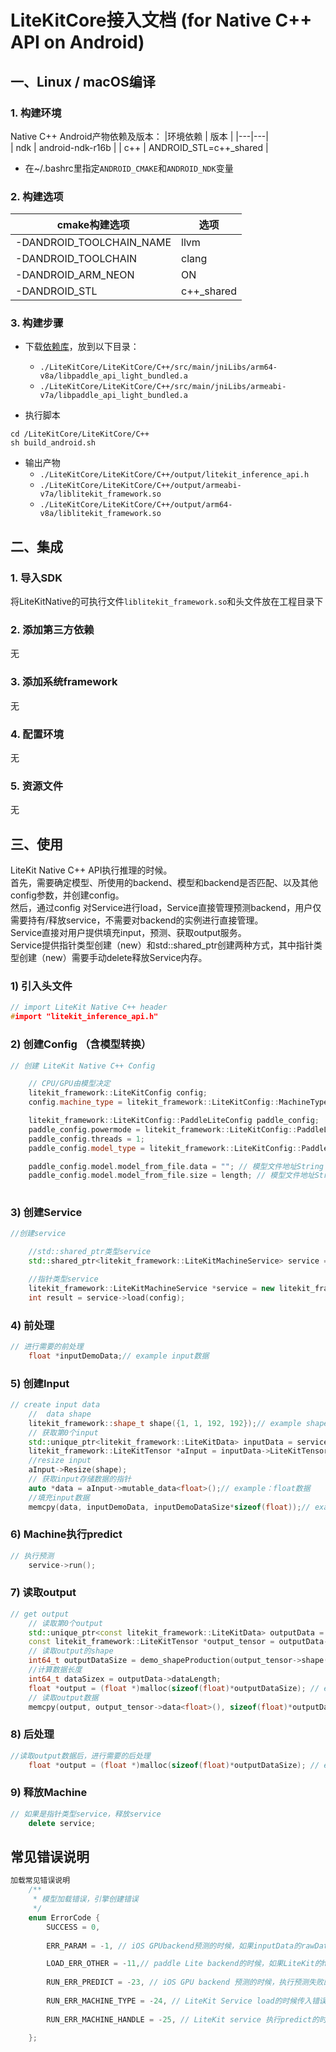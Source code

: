 # LiteKitCore接入文档 (for Native C++ API on Android)


## 一、Linux / macOS编译
### 1. 构建环境
Native C++ Android产物依赖及版本：
|环境依赖 | 版本 |
|---|---|  
| ndk | android-ndk-r16b |
| c++ | ANDROID_STL=c++_shared |

- 在~/.bashrc里指定`ANDROID_CMAKE`和`ANDROID_NDK`变量



### 2. 构建选项
|cmake构建选项 | 选项 |
|---|---|  
| -DANDROID_TOOLCHAIN_NAME | llvm |
| -DANDROID_TOOLCHAIN | clang |
|-DANDROID_ARM_NEON | ON |
|-DANDROID_STL | c++_shared  |


### 3. 构建步骤
- 下载[依赖库](https://gitee.com/paddlepaddle/LiteKit/tree/main/Android/LiteKitCoreNativeDependency/paddle_api_light_bundled/0.0.9)，放到以下目录：
    - `./LiteKitCore/LiteKitCore/C++/src/main/jniLibs/arm64-v8a/libpaddle_api_light_bundled.a`
    - `./LiteKitCore/LiteKitCore/C++/src/main/jniLibs/armeabi-v7a/libpaddle_api_light_bundled.a`

- 执行脚本
```
cd /LiteKitCore/LiteKitCore/C++
sh build_android.sh
```
- 输出产物
    - `./LiteKitCore/LiteKitCore/C++/output/litekit_inference_api.h`
    - `./LiteKitCore/LiteKitCore/C++/output/armeabi-v7a/liblitekit_framework.so`
    - `./LiteKitCore/LiteKitCore/C++/output/arm64-v8a/liblitekit_framework.so`

## 二、集成
### 1. 导入SDK
将LiteKitNative的可执行文件`liblitekit_framework.so`和头文件放在工程目录下


### 2. 添加第三方依赖
无

### 3. 添加系统framework
无

### 4. 配置环境
无

### 5. 资源文件
无

## 三、使用
   LiteKit Native C++ API执行推理的时候。
   <br>
   首先，需要确定模型、所使用的backend、模型和backend是否匹配、以及其他config参数，并创建config。
   <br>
   然后，通过config 对Service进行load，Service直接管理预测backend，用户仅需要持有/释放service，不需要对backend的实例进行直接管理。
   <br>
   Service直接对用户提供填充input，预测、获取output服务。
   <br>
   Service提供指针类型创建（new）和std::shared_ptr创建两种方式，其中指针类型创建（new）需要手动delete释放Service内存。
    

### 1) 引入头文件
```cpp
// import LiteKit Native C++ header
#import "litekit_inference_api.h"
```
### 2) 创建Config （含模型转换）
```cpp
// 创建 LiteKit Native C++ Config

    // CPU/GPU由模型决定
    litekit_framework::LiteKitConfig config;
    config.machine_type = litekit_framework::LiteKitConfig::MachineType::PaddleLite;

    litekit_framework::LiteKitConfig::PaddleLiteConfig paddle_config;
    paddle_config.powermode = litekit_framework::LiteKitConfig::PaddleLiteConfig::PaddleLitePowerMode::LITE_POWER_NO_BIND;
    paddle_config.threads = 1;
    paddle_config.model_type = litekit_framework::LiteKitConfig::PaddleLiteConfig::LITE_MODEL_FROM_FILE;

    paddle_config.model.model_from_file.data = ""; // 模型文件地址String char *
    paddle_config.model.model_from_file.size = length; // 模型文件地址String length
    
```
### 3) 创建Service
```cpp
//创建service

    //std::shared_ptr类型service
    std::shared_ptr<litekit_framework::LiteKitMachineService> service = litekit_framework::CreateLiteKitMachineService(config);

    //指针类型service
    litekit_framework::LiteKitMachineService *service = new litekit_framework::LiteKitMachineService();
    int result = service->load(config);
```
### 4) 前处理
```cpp
// 进行需要的前处理
    float *inputDemoData;// example input数据
```

### 5) 创建Input
```cpp
// create input data
    //  data shape
    litekit_framework::shape_t shape({1, 1, 192, 192});// example shape
    // 获取第0个input
    std::unique_ptr<litekit_framework::LiteKitData> inputData = service->getInputData(0);
    litekit_framework::LiteKitTensor *aInput = inputData->LiteKitTensor;
    //resize input
    aInput->Resize(shape);
    // 获取input存储数据的指针
    auto *data = aInput->mutable_data<float>();// example：float数据
    //填充input数据
    memcpy(data, inputDemoData, inputDemoDataSize*sizeof(float));// example float数据
```
### 6) Machine执行predict
```cpp
// 执行预测
    service->run();
```

### 7) 读取output
```cpp
// get output
    // 读取第0个output
    std::unique_ptr<const litekit_framework::LiteKitData> outputData = service->getOutputData(0);
    const litekit_framework::LiteKitTensor *output_tensor = outputData->LiteKitTensor;
    // 读取output的shape
    int64_t outputDataSize = demo_shapeProduction(output_tensor->shape());
    //计算数据长度
    int64_t dataSizex = outputData->dataLength;
    float *output = (float *)malloc(sizeof(float)*outputDataSize); // example output data
    // 读取output数据
    memcpy(output, output_tensor->data<float>(), sizeof(float)*outputDataSize);
```
 
### 8) 后处理
```cpp
//读取output数据后，进行需要的后处理
    float *output = (float *)malloc(sizeof(float)*outputDataSize); // example output data

```

### 9) 释放Machine
```cpp
// 如果是指针类型service，释放service
    delete service;
```

## 常见错误说明
```cpp
加载常见错误说明
    /**
     * 模型加载错误，引擎创建错误
     */
    enum ErrorCode {
        SUCCESS = 0,
        
        ERR_PARAM = -1, // iOS GPUbackend预测的时候，如果inputData的rawData==nulltr || datalength<=0的时候，返回该错误。

        LOAD_ERR_OTHER = -11,// paddle Lite backend的时候，如果LiteKit的header和库不匹配，或者因为模型和Lite不匹配，以及其他一些未知原因加载失败的时候，返回该错误。
        
        RUN_ERR_PREDICT = -23, // iOS GPU backend 预测的时候，执行预测失败的时候，返回该错误。
        
        RUN_ERR_MACHINE_TYPE = -24, // LiteKit Service load的时候传入错误的machine_type，或者iOS平台上使用了不支持GPU的差异化版本加载GPU service的时候，返回该错误。
        
        RUN_ERR_MACHINE_HANDLE = -25, // LiteKit service 执行predict的时候，并没有找到backend（或load的时候创建backend失败）的时候，返回该错误

    };
```
